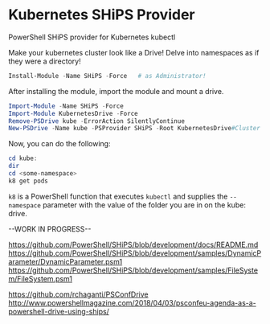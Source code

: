 # Kubernetes SHiPS Provider

PowerShell SHiPS provider for Kubernetes kubectl

Make your kubernetes cluster look like a Drive!  Delve into namespaces as if they were a directory!

```powershell
Install-Module -Name SHiPS -Force   # as Administrator!
```

After installing the module, import the module and mount a drive.

```powershell
Import-Module -Name SHiPS -Force
Import-Module KubernetesDrive -Force
Remove-PSDrive kube -ErrorAction SilentlyContinue
New-PSDrive -Name kube -PSProvider SHiPS -Root KubernetesDrive#Cluster
```

Now, you can do the following:

```powershell
cd kube:
dir
cd <some-namespace>
k8 get pods
```

`k8` is a PowerShell function that executes `kubectl` and supplies the `--namespace` parameter with the value of the folder you are in on the kube: drive.

--WORK IN PROGRESS--

<https://github.com/PowerShell/SHiPS/blob/development/docs/README.md>
<https://github.com/PowerShell/SHiPS/blob/development/samples/DynamicParameter/DynamicParameter.psm1>
<https://github.com/PowerShell/SHiPS/blob/development/samples/FileSystem/FileSystem.psm1>

<https://github.com/rchaganti/PSConfDrive>
<http://www.powershellmagazine.com/2018/04/03/psconfeu-agenda-as-a-powershell-drive-using-ships/>
